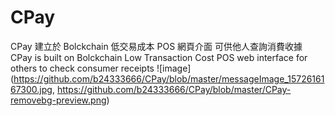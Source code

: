 # CPay
CPay 建立於 Bolckchain 低交易成本 POS 網頁介面 可供他人查詢消費收據 
CPay is built on Bolckchain Low Transaction Cost POS web interface for others to check consumer receipts
![image](https://github.com/b24333666/CPay/blob/master/messageImage_1572616167300.jpg, https://github.com/b24333666/CPay/blob/master/CPay-removebg-preview.png)
